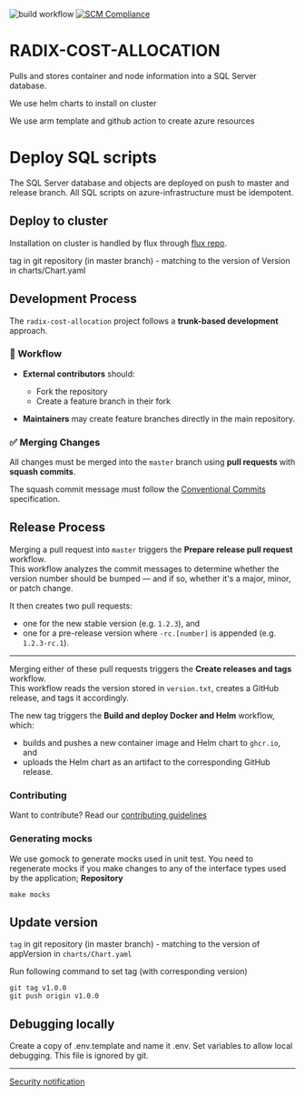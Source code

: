 ![build workflow](https://github.com/equinor/radix-cost-allocation/actions/workflows/build-push.yml/badge.svg) [![SCM Compliance](https://scm-compliance-api.radix.equinor.com/repos/equinor/radix-cost-allocation/badge)](https://developer.equinor.com/governance/scm-policy/)

# RADIX-COST-ALLOCATION

Pulls and stores container and node information into a SQL Server database.

We use helm charts to install on cluster

We use arm template and github action to create azure resources

# Deploy SQL scripts
The SQL Server database and objects are deployed on push to master and release branch.
All SQL scripts on azure-infrastructure must be idempotent.

## Deploy to cluster

Installation on cluster is handled by flux through [flux repo](https://github.com/equinor/radix-flux). 

tag in git repository (in master branch) - matching to the version of Version in charts/Chart.yaml

## Development Process

The `radix-cost-allocation` project follows a **trunk-based development** approach.

### 🔁 Workflow

- **External contributors** should:
  - Fork the repository
  - Create a feature branch in their fork

- **Maintainers** may create feature branches directly in the main repository.

### ✅ Merging Changes

All changes must be merged into the `master` branch using **pull requests** with **squash commits**.

The squash commit message must follow the [Conventional Commits](https://www.conventionalcommits.org/en/about/) specification.


## Release Process

Merging a pull request into `master` triggers the **Prepare release pull request** workflow.  
This workflow analyzes the commit messages to determine whether the version number should be bumped — and if so, whether it's a major, minor, or patch change.  

It then creates two pull requests:

- one for the new stable version (e.g. `1.2.3`), and  
- one for a pre-release version where `-rc.[number]` is appended (e.g. `1.2.3-rc.1`).

---

Merging either of these pull requests triggers the **Create releases and tags** workflow.  
This workflow reads the version stored in `version.txt`, creates a GitHub release, and tags it accordingly.

The new tag triggers the **Build and deploy Docker and Helm** workflow, which:

- builds and pushes a new container image and Helm chart to `ghcr.io`, and  
- uploads the Helm chart as an artifact to the corresponding GitHub release.

### Contributing

Want to contribute? Read our [contributing guidelines](./CONTRIBUTING.md)

### Generating mocks
We use gomock to generate mocks used in unit test.
You need to regenerate mocks if you make changes to any of the interface types used by the application; **Repository**

```
make mocks
```

## Update version

`tag` in git repository (in master branch) - matching to the version of appVersion in `charts/Chart.yaml`

Run following command to set tag (with corresponding version)
```
git tag v1.0.0
git push origin v1.0.0
```

## Debugging locally

Create a copy of .env.template and name it .env. Set variables to allow local debugging. This file is ignored by git.


---------

[Security notification](./SECURITY.md)
